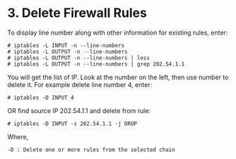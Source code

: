 # 3. Delete Firewall Rules
To display line number along with other information for existing rules, enter:
```
# iptables -L INPUT -n --line-numbers
# iptables -L OUTPUT -n --line-numbers
# iptables -L OUTPUT -n --line-numbers | less
# iptables -L OUTPUT -n --line-numbers | grep 202.54.1.1
```
You will get the list of IP. Look at the number on the left, then use number to delete it. For example delete line number 4, enter:
```
# iptables -D INPUT 4
```
OR find source IP 202.54.1.1 and delete from rule:
```
# iptables -D INPUT -s 202.54.1.1 -j DROP
```
Where,

    -D : Delete one or more rules from the selected chain
